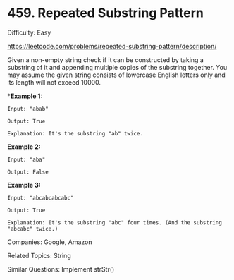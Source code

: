 # 459. Repeated Substring Pattern

Difficulty: Easy

https://leetcode.com/problems/repeated-substring-pattern/description/

Given a non-empty string check if it can be constructed by taking a substring of it and appending multiple copies of the substring together. You may assume the given string consists of lowercase English letters only and its length will not exceed 10000.

***Example 1:**
```
Input: "abab"

Output: True

Explanation: It's the substring "ab" twice.
```
**Example 2:**
```
Input: "aba"

Output: False
```
**Example 3:**
```
Input: "abcabcabcabc"

Output: True

Explanation: It's the substring "abc" four times. (And the substring "abcabc" twice.)
```

Companies: Google, Amazon

Related Topics: String

Similar Questions: Implement strStr()
